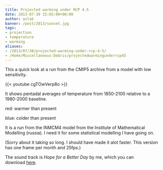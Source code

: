 ```yaml
---
title: Projected warming under RCP 4.5
date: 2013-07-30 15:03:00+00:00
author: aslak
banner: /post/2013/sunset.jpg
tags:
- projection
- temperature
- warming
aliases:
- /2013/07/30/projected-warming-under-rcp-4-5/
- /Home/Miscellaneous-Debris/projectedwarmingunderrcp45
---
```


This a quick look at a run from the CMIP5 archive from a model with low sensitivity.
<!--more-->
{{< youtube cgTOwVerp8o >}}

It shows pentadal averages of temperature from 1850-2100 relative to a 1980-2000 baseline.

red: warmer than present

blue: colder than present

It is a run from the INMCM4 model from the Institute of Mathematical Modelling (russia). I need it for some statistical modelling I have going on.


(Sorry about it taking so long. I should have made it alot faster. This version has one frame per month and 25fps.)

The sound track is _Hope for a Better Day_ by me, which you can download [here](http://www.glaciology.net/music).